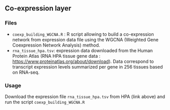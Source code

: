 ## Co-expression layer

### Files

* ```coexp_building_WGCNA.R``` : R script allowing to build a co-expression network from expression data file using the WGCNA (Weighted Gene Coexpression Network Analysis) method. 
* ```rna_tissue_hpa.tsv```: expression data downloaded from the Human Protein Atlas (RNA HPA tissue gene data : https://www.proteinatlas.org/about/download). Data correspond to transcript expression levels summarized per gene in 256 tissues based on RNA-seq.

### Usage

Download the expression file ```rna_tissue_hpa.tsv``` from HPA (link above) and run the script ```coexp_building_WGCNA.R```